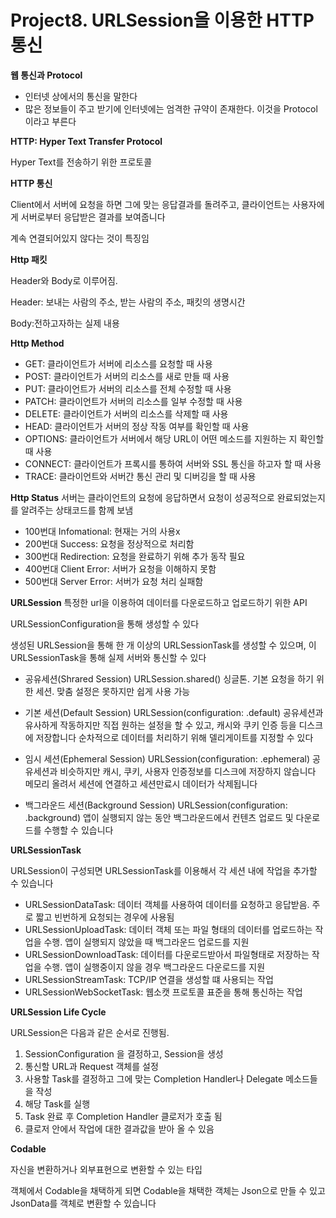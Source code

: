 # Project8. URLSession을 이용한 HTTP 통신

**웹 통신과 Protocol**

- 인터넷 상에서의 통신을 말한다
- 많은 정보들이 주고 받기에 인터넷에는 엄격한 규약이 존재한다. 이것을 Protocol이라고 부른다

**HTTP: Hyper Text Transfer Protocol**

Hyper Text를 전송하기 위한 프로토콜

**HTTP 통신**

Client에서 서버에 요청을 하면 그에 맞는 응답결과를 돌려주고, 클라이언트는 사용자에게 서버로부터 응답받은 결과를 보여줍니다

계속 연결되어있지 않다는 것이 특징임

**Http 패킷**

Header와 Body로 이루어짐.

Header: 보내는 사람의 주소, 받는 사람의 주소, 패킷의 생명시간

Body:전하고자하는 실제 내용

**Http Method**

- GET: 클라이언트가 서버에 리소스를 요청할 때 사용
- POST: 클라이언트가 서버의 리소스를 새로 만들 때 사용
- PUT: 클라이언트가 서버의 리소스를 전체 수정할 때 사용
- PATCH: 클라이언트가 서버의 리소스를 일부 수정할 때 사용
- DELETE: 클라이언트가 서버의 리소스를 삭제할 때 사용
- HEAD: 클라이언트가 서버의 정상 작동 여부를 확인할 때 사용
- OPTIONS: 클라이언트가 서버에서 해당 URL이 어떤 메소드를 지원하는 지 확인할 때 사용
- CONNECT: 클라이언트가 프록시를 통하여 서버와 SSL 통신을 하고자 할 때 사용
- TRACE: 클라이언트와 서버간 통신 관리 및 디버깅을 할 때 사용

**Http Status** 
서버는 클라이언트의 요청에 응답하면서 요청이 성공적으로 완료되었는지를 알려주는 상태코드를 함께 보냄

- 100번대 Infomational: 현재는 거의 사용x
- 200번대 Success: 요청을 정상적으로 처리함
- 300번대 Redirection: 요청을 완료하기 위해 추가 동작 필요
- 400번대 Client Error: 서버가 요청을 이해하지 못함
- 500번대 Server Error: 서버가 요청 처리 실패함

**URLSession**
특정한 url을 이용하여 데이터를 다운로드하고 업로드하기 위한 API

URLSessionConfiguration을 통해 생성할 수 있다

생성된 URLSession을 통해 한 개 이상의 URLSessionTask를 생성할 수 있으며, 이 URLSessionTask을 통해 실제 서버와 통신할 수 있다

- 공유세션(Shrared Session) 
URLSession.shared()
싱글톤. 기본 요청을 하기 위한 세션. 맞춤 설정은 못하지만 쉽게 사용 가능

- 기본 세션(Default Session)
URLSession(configuration: .default)
공유세션과 유사하게 작동하지만 직접 원하는 설정을 할 수 있고, 캐시와 쿠키 인증 등을 디스크에 저장합니다
순차적으로 데이터를 처리하기 위해 델리게이트를 지정할 수 있다

- 임시 세션(Ephemeral Session)
URLSession(configuration: .ephemeral)
공유세션과 비슷하지만 캐시, 쿠키, 사용자 인증정보를 디스크에 저장하지 않습니다
메모리 올려서 세션에 연결하고 세션만료시 데이터가 삭제됩니다

- 백그라운드 세션(Background Session)
URLSession(configuration: .background)
앱이 실행되지 않는 동안 백그라운드에서 컨텐츠 업로드 및 다운로드를 수행할 수 있습니다

**URLSessionTask**

URLSession이 구성되면 URLSessionTask를 이용해서 각 세션 내에 작업을 추가할 수 있습니다

- URLSessionDataTask: 데이터 객체를 사용하여 데이터를 요청하고 응답받음. 주로 짧고 빈번하게 요청되는 경우에 사용됨
- URLSessionUploadTask: 데이터 객체 또는 파일 형태의 데이터를 업로드하는 작업을 수행. 앱이 실행되지 않았을 때 백그라운드 업로드를 지원
- URLSessionDownloadTask: 데이터를 다운로드받아서 파일형태로 저장하는 작업을 수행. 앱이 실행중이지 않을 경우 백그라운드 다운로드를 지원
- URLSessionStreamTask: TCP/IP 연결을 생성할 떄 사용되는 작업
- URLSessionWebSocketTask: 웹소캣 프로토콜 표준을 통해 통신하는 작업

**URLSession Life Cycle**

URLSession은 다음과 같은 순서로 진행됨.

1. SessionConfiguration 을 결정하고, Session을 생성
2. 통신할 URL과 Request 객체를 설정
3. 사용할 Task를 결정하고 그에 맞는 Completion Handler나 Delegate 메소드들을 작성
4. 해당 Task를 실행
5. Task 완료 후 Completion Handler 클로저가 호출 됨
6. 클로저 안에서 작업에 대한 결과값을 받아 올 수 있음

**Codable**

자신을 변환하거나 외부표현으로 변환할 수 있는 타입

객체에서 Codable을 채택하게 되면 Codable을 채택한 객체는 Json으로 만들 수 있고 JsonData를 객체로 변환할 수 있습니다
